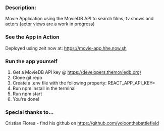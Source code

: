 ### Description:
Movie Application using the MovieDB API to search films, tv shows and actors (actor views are a work in progress)

### See the App in Action
Deployed using zeit now at: https://movie-app.hhe.now.sh

### Run the app yourself
1) Get a MovieDB API key @ https://developers.themoviedb.org/
2) Clone git repo
3) Create a .env file with the following property:
  REACT_APP_API_KEY=<INSERT API KEY IN HERE>
4) Run npm install in the terminal
5) Run npm start
6) You're done!
  
  ### Special thanks to...
  Cristian Florea - find his github on https://github.com/yoloonthebattlefield
